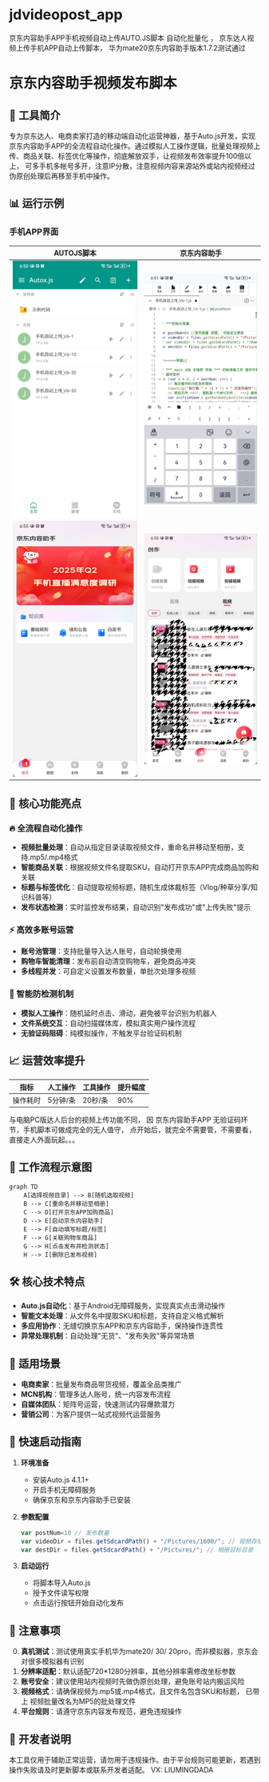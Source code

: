 # jdvideopost_app
京东内容助手APP手机视频自动上传AUTO.JS脚本 自动化批量化 ， 京东达人视频上传手机APP自动上传脚本， 华为mate20京东内容助手版本1.7.2测试通过


# 京东内容助手视频发布脚本

## 🚀 工具简介
专为京东达人、电商卖家打造的移动端自动化运营神器，基于Auto.js开发，实现京东内容助手APP的全流程自动化操作。通过模拟人工操作逻辑，批量处理视频上传、商品关联、标签优化等操作，彻底解放双手，让视频发布效率提升100倍以上， 可多手机多帐号多开，注意IP分散，注意视频内容来源站外或站内视频经过伪原创处理后再移至手机中操作。

## 📊 运行示例  
### 手机APP界面   
| AUTOJS脚本 | 京东内容助手|  
|----------|------------|  
| ![Auto.js脚本列表](images/1.jpg) | ![配置变量](images/2.jpg) |  
| ![京东内容助手](images/3.jpg) | ![达人视频列表](images/4.jpg) |  


## 🌟 核心功能亮点

### 🔥 全流程自动化操作
- **视频批量处理**：自动从指定目录读取视频文件，重命名并移动至相册，支持.mp5/.mp4格式
- **智能商品关联**：根据视频文件名提取SKU，自动打开京东APP完成商品加购和关联
- **标题与标签优化**：自动提取视频标题，随机生成体裁标签（Vlog/种草分享/知识科普等）
- **发布状态检测**：实时监控发布结果，自动识别"发布成功"或"上传失败"提示

### ⚡ 高效多账号运营
- **账号池管理**：支持批量导入达人账号，自动轮换使用
- **购物车智能清理**：发布前自动清空购物车，避免商品冲突
- **多线程并发**：可自定义设置发布数量，单批次处理多视频

### 🧠 智能防检测机制
- **模拟人工操作**：随机延时点击、滑动，避免被平台识别为机器人
- **文件系统交互**：自动扫描媒体库，模拟真实用户操作流程
- **无验证码阻碍**：纯模拟操作，不触发平台验证码机制

## 📈 运营效率提升
| 指标         | 人工操作         | 工具操作         | 提升幅度 |
|--------------|------------------|------------------|----------|
| 操作耗时     | 5分钟/条         | 20秒/条          | 90%      |

与电脑PC版达人后台的视频上传功能不同， 因 京东内容助手APP 无验证码环节，手机脚本可做成完全的无人值守， 点开始后，就完全不需要管，不需要看，直接走人外面玩起。。。


## 📌 工作流程示意图
```mermaid
graph TD
    A[选择视频目录] --> B[随机选取视频]
    B --> C[重命名并移动至相册]
    C --> D[打开京东APP加购商品]
    D --> E[启动京东内容助手]
    E --> F[自动填写标题/标签]
    F --> G[关联购物车商品]
    G --> H[点击发布并检测状态]
    H --> I[删除已发布视频]
```

## 🛠️ 核心技术特点
- **Auto.js自动化**：基于Android无障碍服务，实现真实点击滑动操作
- **智能文本处理**：从文件名中提取SKU和标题，支持自定义格式解析
- **多应用协作**：无缝切换京东APP和京东内容助手，保持操作连贯性
- **异常处理机制**：自动处理"无货"、"发布失败"等异常场景

## 📱 适用场景
- **电商卖家**：批量发布商品带货视频，覆盖全品类推广
- **MCN机构**：管理多达人账号，统一内容发布流程
- **自媒体团队**：矩阵号运营，快速测试内容爆款潜力
- **营销公司**：为客户提供一站式视频代运营服务

## 🚦 快速启动指南
1. **环境准备**  
   - 安装Auto.js 4.1.1+
   - 开启手机无障碍服务
   - 确保京东和京东内容助手已安装

2. **参数配置**  
   ```javascript
   var postNum=10 // 发布数量
   var videoDir = files.getSdcardPath() + "/Pictures/1600/"; // 视频存储目录
   var destDir = files.getSdcardPath() + "/Pictures/"; // 相册目标目录
   ```

3. **启动运行**  
   - 将脚本导入Auto.js
   - 授予文件读写权限
   - 点击运行按钮开始自动化发布

## 📝 注意事项
0. **真机测试**：测试使用真实手机华为mate20/ 30/ 20pro，而非模拟器，京东会对很多模拟器有识别
1. **分辨率适配**：默认适配720*1280分辨率，其他分辨率需修改坐标参数
2. **账号安全**：建议使用站内视频时先做伪原创处理，避免账号站内搬运风险
3. **视频格式**：请确保视频为.mp5或.mp4格式，且文件名包含SKU和标题， 已带上 视频批量改名为MP5的批处理文件
4. **平台规则**：请遵守京东内容发布规范，避免违规操作

## 💬 开发者说明
本工具仅用于辅助正常运营，请勿用于违规操作。由于平台规则可能更新，若遇到操作失败请及时更新脚本或联系开发者适配。
VX: LIUMINGDADA


